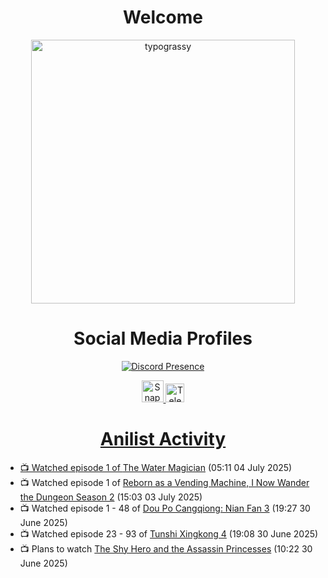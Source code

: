 <div align="center">

# Welcome
<a href="https://github.com/kawarimidoll/typograssy">
    <img alt="typograssy" src="https://typograssy.deno.dev/api?text=%E3%82%88%E3%81%86%E3%81%93%E3%81%9D%E3%81%BF%E3%81%AA%E3%81%95%E3%82%93%20-%20Sheby--&&l0=none&l1=82d9d0&l2=027353&l3=038c4c&l4=01402e&bg=none&frame=none&speed=100&comment=" width="421.99">
</a>

</div>

<div align="center">

# Social Media Profiles

[![Discord Presence](https://lanyard.cnrad.dev/api/612532963938271232)](https://discord.com/users/612532963938271232)


<a href="https://www.snapchat.com/add/a.sheby" title="Snapchat Profile">
    <img src="https://www.freepnglogos.com/uploads/snapchat-logo-png-0.png" width="35" alt="Snapchat Logo" />


<a href="https://t.me/ASheby" title="Telegram Profile">
    <img src="https://www.freepnglogos.com/uploads/telegram-logo-png-0.png" width="30" alt="Telegram Logo" />


</div>

<div align="center">

# Anilist Activity

</div>

<!-- ANILIST_ACTIVITY:start -->

-   📺 Watched episode 1 of [The Water Magician](https://anilist.co/anime/186052) (05:11 04 July 2025)
-   📺 Watched episode 1 of [Reborn as a Vending Machine, I Now Wander the Dungeon Season 2](https://anilist.co/anime/169440) (15:03 03 July 2025)
-   📺 Watched episode 1 - 48 of [Dou Po Cangqiong: Nian Fan 3](https://anilist.co/anime/168164) (19:27 30 June 2025)
-   📺 Watched episode 23 - 93 of [Tunshi Xingkong 4](https://anilist.co/anime/166219) (19:08 30 June 2025)
-   📺 Plans to watch [The Shy Hero and the Assassin Princesses](https://anilist.co/anime/186561) (10:22 30 June 2025)

<!-- ANILIST_ACTIVITY:end -->
